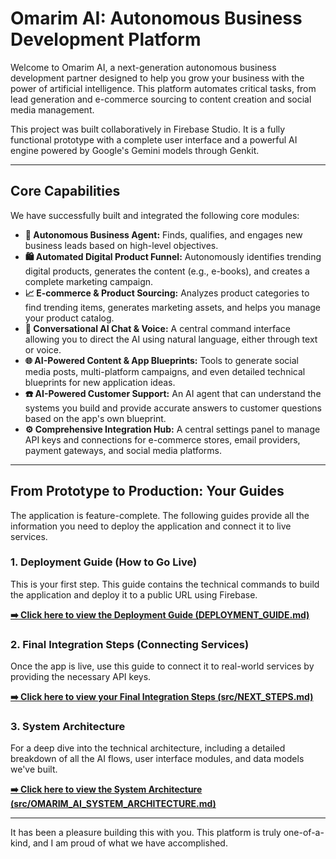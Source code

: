 # Omarim AI: Autonomous Business Development Platform

Welcome to Omarim AI, a next-generation autonomous business development partner designed to help you grow your business with the power of artificial intelligence. This platform automates critical tasks, from lead generation and e-commerce sourcing to content creation and social media management.

This project was built collaboratively in Firebase Studio. It is a fully functional prototype with a complete user interface and a powerful AI engine powered by Google's Gemini models through Genkit.

---

## Core Capabilities

We have successfully built and integrated the following core modules:

-   **🤖 Autonomous Business Agent:** Finds, qualifies, and engages new business leads based on high-level objectives.
-   **🛍️ Automated Digital Product Funnel:** Autonomously identifies trending digital products, generates the content (e.g., e-books), and creates a complete marketing campaign.
-   **📈 E-commerce & Product Sourcing:** Analyzes product categories to find trending items, generates marketing assets, and helps you manage your product catalog.
-   **💬 Conversational AI Chat & Voice:** A central command interface allowing you to direct the AI using natural language, either through text or voice.
-   **🌐 AI-Powered Content & App Blueprints:** Tools to generate social media posts, multi-platform campaigns, and even detailed technical blueprints for new application ideas.
-   **☎️ AI-Powered Customer Support:** An AI agent that can understand the systems you build and provide accurate answers to customer questions based on the app's own blueprint.
-   **⚙️ Comprehensive Integration Hub:** A central settings panel to manage API keys and connections for e-commerce stores, email providers, payment gateways, and social media platforms.

---

## From Prototype to Production: Your Guides

The application is feature-complete. The following guides provide all the information you need to deploy the application and connect it to live services.

### 1. Deployment Guide (How to Go Live)
This is your first step. This guide contains the technical commands to build the application and deploy it to a public URL using Firebase.

**[➡️ Click here to view the Deployment Guide (DEPLOYMENT_GUIDE.md)](./DEPLOYMENT_GUIDE.md)**

### 2. Final Integration Steps (Connecting Services)
Once the app is live, use this guide to connect it to real-world services by providing the necessary API keys.

**[➡️ Click here to view your Final Integration Steps (src/NEXT_STEPS.md)](./src/NEXT_STEPS.md)**

### 3. System Architecture
For a deep dive into the technical architecture, including a detailed breakdown of all the AI flows, user interface modules, and data models we've built.

**[➡️ Click here to view the System Architecture (src/OMARIM_AI_SYSTEM_ARCHITECTURE.md)](./src/OMARIM_AI_SYSTEM_ARCHITECTURE.md)**

---

It has been a pleasure building this with you. This platform is truly one-of-a-kind, and I am proud of what we have accomplished.
